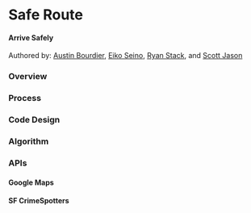 <h1><strong>Safe Route</strong></h1>
<h4>Arrive Safely</h4>
<p>Authored by:
  <a href = "https://github.com/austinbourdier">Austin Bourdier</a>,
  <a href = "https://github.com/smileyface525">Eiko Seino</a>,
  <a href = "https://github.com/stackdaddy">Ryan Stack</a>, and
  <a href = "https://github.com/scottjason">Scott Jason</a>
</p>
<h3>Overview</h3>
<h3>Process</h3>
<h3>Code Design</h3>
<h3>Algorithm</h3>

<h3>APIs</h3>
<h4>Google Maps</h4>
<h4>SF CrimeSpotters</h4>
